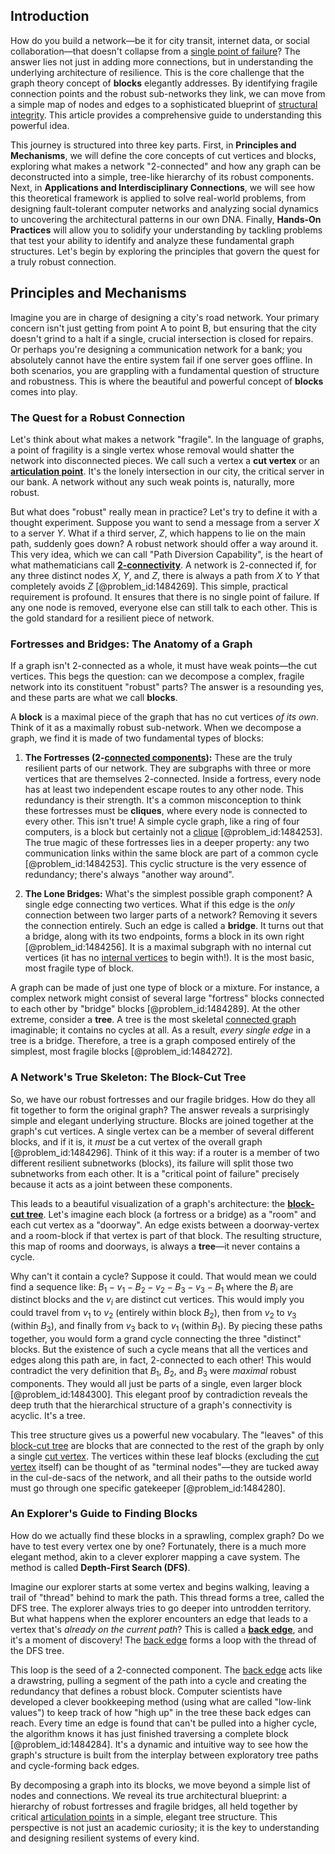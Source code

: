 ## Introduction
How do you build a network—be it for city transit, internet data, or social collaboration—that doesn't collapse from a [single point of failure](@article_id:267015)? The answer lies not just in adding more connections, but in understanding the underlying architecture of resilience. This is the core challenge that the graph theory concept of **blocks** elegantly addresses. By identifying fragile connection points and the robust sub-networks they link, we can move from a simple map of nodes and edges to a sophisticated blueprint of [structural integrity](@article_id:164825). This article provides a comprehensive guide to understanding this powerful idea.

This journey is structured into three key parts. First, in **Principles and Mechanisms**, we will define the core concepts of cut vertices and blocks, exploring what makes a network "2-connected" and how any graph can be deconstructed into a simple, tree-like hierarchy of its robust components. Next, in **Applications and Interdisciplinary Connections**, we will see how this theoretical framework is applied to solve real-world problems, from designing fault-tolerant computer networks and analyzing social dynamics to uncovering the architectural patterns in our own DNA. Finally, **Hands-On Practices** will allow you to solidify your understanding by tackling problems that test your ability to identify and analyze these fundamental graph structures. Let's begin by exploring the principles that govern the quest for a truly robust connection.

## Principles and Mechanisms

Imagine you are in charge of designing a city's road network. Your primary concern isn't just getting from point A to point B, but ensuring that the city doesn't grind to a halt if a single, crucial intersection is closed for repairs. Or perhaps you're designing a communication network for a bank; you absolutely cannot have the entire system fail if one server goes offline. In both scenarios, you are grappling with a fundamental question of structure and robustness. This is where the beautiful and powerful concept of **blocks** comes into play.

### The Quest for a Robust Connection

Let's think about what makes a network "fragile". In the language of graphs, a point of fragility is a single vertex whose removal would shatter the network into disconnected pieces. We call such a vertex a **cut vertex** or an **[articulation point](@article_id:264005)**. It's the lonely intersection in our city, the critical server in our bank. A network without any such weak points is, naturally, more robust.

But what does "robust" really mean in practice? Let's try to define it with a thought experiment. Suppose you want to send a message from a server $X$ to a server $Y$. What if a third server, $Z$, which happens to lie on the main path, suddenly goes down? A robust network should offer a way around it. This very idea, which we can call "Path Diversion Capability", is the heart of what mathematicians call **[2-connectivity](@article_id:274919)**. A network is 2-connected if, for any three distinct nodes $X$, $Y$, and $Z$, there is always a path from $X$ to $Y$ that completely avoids $Z$ [@problem_id:1484269]. This simple, practical requirement is profound. It ensures that there is no single point of failure. If any one node is removed, everyone else can still talk to each other. This is the gold standard for a resilient piece of network.

### Fortresses and Bridges: The Anatomy of a Graph

If a graph isn't 2-connected as a whole, it must have weak points—the cut vertices. This begs the question: can we decompose a complex, fragile network into its constituent "robust" parts? The answer is a resounding yes, and these parts are what we call **blocks**.

A **block** is a maximal piece of the graph that has no cut vertices *of its own*. Think of it as a maximally robust sub-network. When we decompose a graph, we find it is made of two fundamental types of blocks:

1.  **The Fortresses (2-[connected components](@article_id:141387)):** These are the truly resilient parts of our network. They are subgraphs with three or more vertices that are themselves 2-connected. Inside a fortress, every node has at least two independent escape routes to any other node. This redundancy is their strength. It's a common misconception to think these fortresses must be **cliques**, where every node is connected to every other. This isn't true! A simple cycle graph, like a ring of four computers, is a block but certainly not a [clique](@article_id:275496) [@problem_id:1484253]. The true magic of these fortresses lies in a deeper property: any two communication links within the same block are part of a common cycle [@problem_id:1484253]. This cyclic structure is the very essence of redundancy; there's always "another way around".

2.  **The Lone Bridges:** What's the simplest possible graph component? A single edge connecting two vertices. What if this edge is the *only* connection between two larger parts of a network? Removing it severs the connection entirely. Such an edge is called a **bridge**. It turns out that a bridge, along with its two endpoints, forms a block in its own right [@problem_id:1484256]. It is a maximal subgraph with no internal cut vertices (it has no [internal vertices](@article_id:264121) to begin with!). It is the most basic, most fragile type of block.

A graph can be made of just one type of block or a mixture. For instance, a complex network might consist of several large "fortress" blocks connected to each other by "bridge" blocks [@problem_id:1484289]. At the other extreme, consider a **tree**. A tree is the most skeletal [connected graph](@article_id:261237) imaginable; it contains no cycles at all. As a result, *every single edge* in a tree is a bridge. Therefore, a tree is a graph composed entirely of the simplest, most fragile blocks [@problem_id:1484272].

### A Network's True Skeleton: The Block-Cut Tree

So, we have our robust fortresses and our fragile bridges. How do they all fit together to form the original graph? The answer reveals a surprisingly simple and elegant underlying structure. Blocks are joined together at the graph's cut vertices. A single vertex can be a member of several different blocks, and if it is, it *must* be a cut vertex of the overall graph [@problem_id:1484296]. Think of it this way: if a router is a member of two different resilient subnetworks (blocks), its failure will split those two subnetworks from each other. It is a "critical point of failure" precisely because it acts as a joint between these components.

This leads to a beautiful visualization of a graph's architecture: the **[block-cut tree](@article_id:267350)**. Let's imagine each block (a fortress or a bridge) as a "room" and each cut vertex as a "doorway". An edge exists between a doorway-vertex and a room-block if that vertex is part of that block. The resulting structure, this map of rooms and doorways, is always a **tree**—it never contains a cycle.

Why can't it contain a cycle? Suppose it could. That would mean we could find a sequence like:
$B_1 - v_1 - B_2 - v_2 - B_3 - v_3 - B_1$
where the $B_i$ are distinct blocks and the $v_i$ are distinct cut vertices. This would imply you could travel from $v_1$ to $v_2$ (entirely within block $B_2$), then from $v_2$ to $v_3$ (within $B_3$), and finally from $v_3$ back to $v_1$ (within $B_1$). By piecing these paths together, you would form a grand cycle connecting the three "distinct" blocks. But the existence of such a cycle means that all the vertices and edges along this path are, in fact, 2-connected to each other! This would contradict the very definition that $B_1$, $B_2$, and $B_3$ were *maximal* robust components. They would all just be parts of a single, even larger block [@problem_id:1484300]. This elegant proof by contradiction reveals the deep truth that the hierarchical structure of a graph's connectivity is acyclic. It's a tree.

This tree structure gives us a powerful new vocabulary. The "leaves" of this [block-cut tree](@article_id:267350) are blocks that are connected to the rest of the graph by only a single [cut vertex](@article_id:271739). The vertices within these leaf blocks (excluding the [cut vertex](@article_id:271739) itself) can be thought of as "terminal nodes"—they are tucked away in the cul-de-sacs of the network, and all their paths to the outside world must go through one specific gatekeeper [@problem_id:1484280].

### An Explorer's Guide to Finding Blocks

How do we actually find these blocks in a sprawling, complex graph? Do we have to test every vertex one by one? Fortunately, there is a much more elegant method, akin to a clever explorer mapping a cave system. The method is called **Depth-First Search (DFS)**.

Imagine our explorer starts at some vertex and begins walking, leaving a trail of "thread" behind to mark the path. This thread forms a tree, called the DFS tree. The explorer always tries to go deeper into untrodden territory. But what happens when the explorer encounters an edge that leads to a vertex that's *already on the current path*? This is called a **[back edge](@article_id:260095)**, and it's a moment of discovery! The [back edge](@article_id:260095) forms a loop with the thread of the DFS tree.

This loop is the seed of a 2-connected component. The [back edge](@article_id:260095) acts like a drawstring, pulling a segment of the path into a cycle and creating the redundancy that defines a robust block. Computer scientists have developed a clever bookkeeping method (using what are called "low-link values") to keep track of how "high up" in the tree these back edges can reach. Every time an edge is found that can't be pulled into a higher cycle, the algorithm knows it has just finished traversing a complete block [@problem_id:1484284]. It's a dynamic and intuitive way to see how the graph's structure is built from the interplay between exploratory tree paths and cycle-forming back edges.

By decomposing a graph into its blocks, we move beyond a simple list of nodes and connections. We reveal its true architectural blueprint: a hierarchy of robust fortresses and fragile bridges, all held together by critical [articulation points](@article_id:636954) in a simple, elegant tree structure. This perspective is not just an academic curiosity; it is the key to understanding and designing resilient systems of every kind.